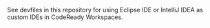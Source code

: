 See devfiles in this repository for using Eclipse IDE or IntelliJ IDEA as custom IDEs in CodeReady Workspaces.